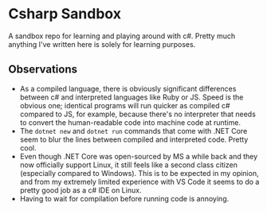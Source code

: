 # Csharp Sandbox
A sandbox repo for learning and playing around with c#. Pretty much anything I've written here is solely for learning purposes.

## Observations
- As a compiled language, there is obviously significant differences between c# and interpreted languages like Ruby or JS. Speed is the obvious one; identical programs will run quicker as compiled c# compared to JS, for example, because there's no interpreter that needs to convert the human-readable code into machine code at runtime.
- The `dotnet new` and `dotnet run` commands that come with .NET Core seem to blur the lines between compiled and interpreted code. Pretty cool.
- Even though .NET Core was open-sourced by MS a while back and they now officially support Linux, it still feels like a second class citizen (especially compared to Windows). This is to be expected in my opinion, and from my extremely limited experience with VS Code it seems to do a pretty good job as a c# IDE on Linux.
- Having to wait for compilation before running code is annoying.